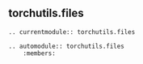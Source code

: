 ## torchutils.files

```{eval-rst}
.. currentmodule:: torchutils.files

.. automodule:: torchutils.files
    :members:
```
